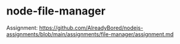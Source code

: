 # node-file-manager

Assignment:
https://github.com/AlreadyBored/nodejs-assignments/blob/main/assignments/file-manager/assignment.md
